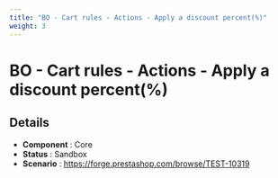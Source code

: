 ```yaml
---
title: "BO - Cart rules - Actions - Apply a discount percent(%)"
weight: 3
---
```


# BO - Cart rules - Actions - Apply a discount percent(%)
## Details
* **Component** : Core
* **Status** : Sandbox
* **Scenario** : https://forge.prestashop.com/browse/TEST-10319

